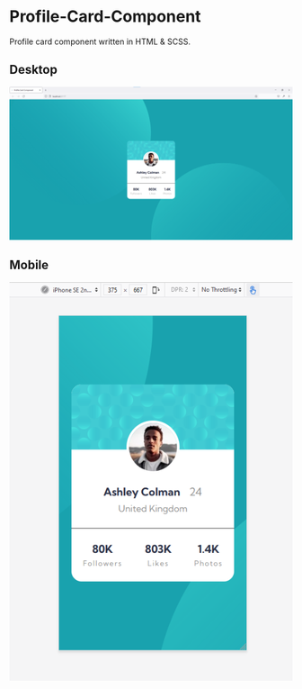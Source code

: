 # Profile-Card-Component
Profile card component written in HTML &amp; SCSS.
## Desktop
<img src="https://github.com/AshleyColman/Profile-Card-Component/blob/master/UI/Screenshots/Desktop.png">

## Mobile
<img src="https://github.com/AshleyColman/Profile-Card-Component/blob/master/UI/Screenshots/Mobile.png">
